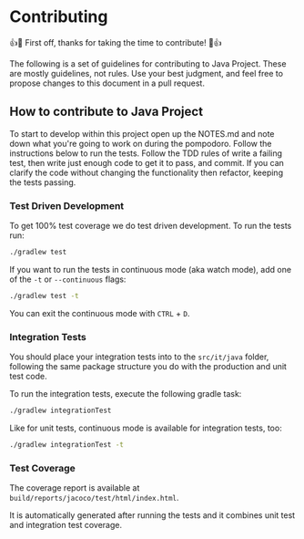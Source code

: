 # Contributing

:+1::tada: First off, thanks for taking the time to contribute! :tada::+1:

The following is a set of guidelines for contributing to Java Project.
These are mostly guidelines, not rules. Use your best judgment, and feel free to propose changes to this document in a pull request.

## How to contribute to Java Project

To start to develop within this project open up the NOTES.md and note down what you're going to work on during the pompodoro.
Follow the instructions below to run the tests.
Follow the TDD rules of write a failing test, then write just enough code to get it to pass, and commit.
If you can clarify the code without changing the functionality then refactor, keeping the tests passing.

### Test Driven Development

To get 100% test coverage we do test driven development. To run the tests run:

```bash
./gradlew test
```

If you want to run the tests in continuous mode (aka watch mode),
add one of the `-t` or `--continuous` flags:

```bash
./gradlew test -t
```

You can exit the continuous mode with `CTRL` + `D`.

### Integration Tests

You should place your integration tests into to the `src/it/java` folder,
following the same package structure you do with the production and unit test code.

To run the integration tests, execute the following gradle task:

```bash
./gradlew integrationTest
```

Like for unit tests, continuous mode is available for integration tests, too:

```bash
./gradlew integrationTest -t
```

### Test Coverage

The coverage report is available at `build/reports/jacoco/test/html/index.html`.

It is automatically generated after running the tests and it combines unit
test and integration test coverage.
